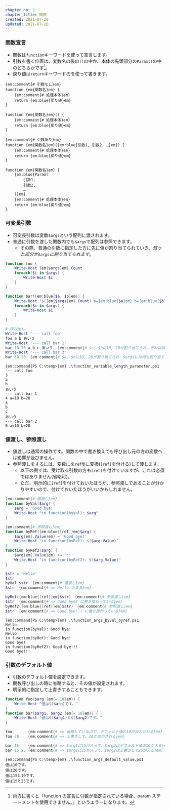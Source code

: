 ```yaml
---
chapter_no: 2
chapter_title: 関数
created: 2021-07-20
updated: 2021-07-20
---
```

### 関数宣言
- 関数は`function`キーワードを使って宣言します。  
- 引数を書く位置は、変数名の後の`()`の中か、本体の先頭部分の`Param()`の中のどちらかです[^arguments-position]。
- 戻り値は`return`キーワードのを使って書きます。
```syntax
{em:comment{# 引数なし}em}
function {em{関数名}em} {
    {em:comment{# 処理本体}em}
    return {em:blue{戻り値}em}
}

function {em{関数名}em}() {
    {em:comment{# 処理本体}em}
    return {em:blue{戻り値}em}
}

{em:comment{# 引数あり}em}
function {em{関数名}em}({em:blue{引数1, 引数2, …}em}) {
    {em:comment{# 処理本体}em}
    return {em:blue{戻り値}em}
}

function {em{関数名}em} {
    {em:blue{Param(
        引数1,
        引数2,
        …
    )}em}
    {em:comment{# 処理本体}em}
    return {em:blue{戻り値}em}
}
```
[^arguments-position]: 両方に書くと「function の宣言に引数が指定されている場合、param ステートメントを使用できません。」というエラーになります。

### 可変長引数
- 可変長引数は変数`$args`という配列に渡されます。  
- 普通に引数を渡した関数内でも`$args`で配列は参照できます。
  - その際、普通の引数に指定した方に先に値が割り当てられていき、*残った部分が`$args`に割り当てられます*。

```:function_variable_length_parameter.ps1
function foo {
    Write-Host {em{$args}em}.Count
    foreach($i in $args) {
        Write-Host $i
    }
}

function bar({em:blue{$a, $b}em}) {
    Write-Host "$({em{$args}em}.Count) a={em:blue{$a}em} b={em:blue{$b}em}"
    foreach($i in $args) {
        Write-Host $i
    }
}

# 呼び出し
Write-Host '--- call foo'
foo a b あいう
Write-Host '--- call bar 1'
bar 10 20 a b c あいう  {em:comment{# $a, $bに10, 20が割り当てられ、それ以降が$argsに割り当てられる}em}
Write-Host '--- call bar 2'
bar 10 20  {em:comment{# $a, $bに10, 20が割り当てられ、$argsには何も割り当てられず空リストになる}em}
```

```output:出力結果
{em:command{PS C:\temp>}em} .\function_variable_length_parameter.ps1
--- call foo
3
a
b
あいう
--- call bar 1
4 a=10 b=20
a
b
c
あいう
--- call bar 2
0 a=10 b=20
```

### 値渡し、参照渡し
- 値渡しは通常の操作です。関数の中で書き換えても呼び出し元の方の変数へは影響が及びません。
- 参照渡しをするには、変数にを`ref型`に変換(`[ref]`を付ける)して渡します。
  - 以下の例では、受け取る引数の方も`[ref]`を付けていますが、これは必須ではありません(省略可)。
  - ただ、明示的に`[ref]`を付けておいたほうが、参照渡しであることが分かりやすいので、付けておいたほうがいいかもしれません。

```:function_args_byval_byref.ps1
{em:comment{# 値渡し}em}
function byVal($arg) {
    $arg = 'Good bye!'
    Write-Host "in function(byVal): $arg"
}

{em:comment{# 参照渡し}em}
function byRef({em:blue{[ref]}em}$arg) {
    $arg{em{.Value}em} = 'Good bye!'
    Write-Host "in function(byRef): $($arg.Value)"
}
function byRef2($arg) {
    $arg{em{.Value}em} += '!!'
    Write-Host "in function(byRef2): $($arg.Value)"
}

$str = 'Hello'
$str
byVal $str  {em:comment{# 値渡し}em}
$str  {em:comment{# => Hello のまま}em}

byRef({em:blue{[ref]}em}$str)　{em:comment{# 参照渡し}em}
$str  {em:comment{# => Good bye! に書き換わっている}em}
byRef2({em:blue{[ref]}em}$str)　{em:comment{# 参照渡し}em}
$str  {em:comment{# => Good bye!!! に書き換わっている}em}
```

```output:出力結果
{em:command{PS C:\temp>}em} .\function_args_byval_byref.ps1
Hello
in function(byVal): Good bye!
Hello
in function(byRef): Good bye!
Good bye!
in function(byRef2): Good bye!!!
Good bye!!!
```

### 引数のデフォルト値
- 引数のデフォルト値を設定できます。
- 関数呼び出しの時に省略すると、その値が設定されます。
- 明示的に指定して上書きすることもできます。
```:function_args_default_value.ps1
function foo($arg {em{= 10}em}) {
    Write-Host "値は$($arg)です。"
}
function bar($arg1, $arg2 {em{= 10}em}) {
    Write-Host "値は$($arg1)と$($arg2)です。"
}

foo       {em:comment{# => 省略しているので、デフォルト値の10が出力される}em}
foo 20    {em:comment{# => 上書きして、20が出力される}em}

bar 15    {em:comment{# => $arg1に15が入って、$arg2はデフォルト値の10が入る}em}
bar 15 25 {em:comment{# => $arg1に15が入って、$arg2は上書きして25が入る}em}
```

```output:出力結果
{em:command{PS C:\temp>}em} .\function_args_default_value.ps1       
値は10です。
値は20です。
値は15と10です。
値は15と25です。
```

